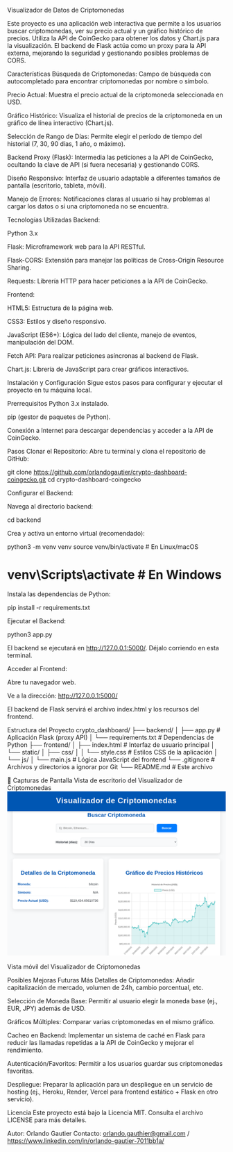 Visualizador de Datos de Criptomonedas

Este proyecto es una aplicación web interactiva que permite a los usuarios buscar criptomonedas, ver su precio actual y un gráfico histórico de precios. Utiliza la API de CoinGecko para obtener los datos y Chart.js para la visualización. El backend de Flask actúa como un proxy para la API externa, mejorando la seguridad y gestionando posibles problemas de CORS.

Características
Búsqueda de Criptomonedas: Campo de búsqueda con autocompletado para encontrar criptomonedas por nombre o símbolo.

Precio Actual: Muestra el precio actual de la criptomoneda seleccionada en USD.

Gráfico Histórico: Visualiza el historial de precios de la criptomoneda en un gráfico de línea interactivo (Chart.js).

Selección de Rango de Días: Permite elegir el período de tiempo del historial (7, 30, 90 días, 1 año, o máximo).

Backend Proxy (Flask): Intermedia las peticiones a la API de CoinGecko, ocultando la clave de API (si fuera necesaria) y gestionando CORS.

Diseño Responsivo: Interfaz de usuario adaptable a diferentes tamaños de pantalla (escritorio, tableta, móvil).

Manejo de Errores: Notificaciones claras al usuario si hay problemas al cargar los datos o si una criptomoneda no se encuentra.

Tecnologías Utilizadas
Backend:

Python 3.x

Flask: Microframework web para la API RESTful.

Flask-CORS: Extensión para manejar las políticas de Cross-Origin Resource Sharing.

Requests: Librería HTTP para hacer peticiones a la API de CoinGecko.

Frontend:

HTML5: Estructura de la página web.

CSS3: Estilos y diseño responsivo.

JavaScript (ES6+): Lógica del lado del cliente, manejo de eventos, manipulación del DOM.

Fetch API: Para realizar peticiones asíncronas al backend de Flask.

Chart.js: Librería de JavaScript para crear gráficos interactivos.

Instalación y Configuración
Sigue estos pasos para configurar y ejecutar el proyecto en tu máquina local.

Prerrequisitos
Python 3.x instalado.

pip (gestor de paquetes de Python).

Conexión a Internet para descargar dependencias y acceder a la API de CoinGecko.

Pasos
Clonar el Repositorio:
Abre tu terminal y clona el repositorio de GitHub:

git clone https://github.com/orlandogautier/crypto-dashboard-coingecko.git
cd crypto-dashboard-coingecko

Configurar el Backend:

Navega al directorio backend:

cd backend

Crea y activa un entorno virtual (recomendado):

python3 -m venv venv
source venv/bin/activate  # En Linux/macOS
# venv\Scripts\activate   # En Windows

Instala las dependencias de Python:

pip install -r requirements.txt

Ejecutar el Backend:

python3 app.py

El backend se ejecutará en http://127.0.0.1:5000/. Déjalo corriendo en esta terminal.

Acceder al Frontend:

Abre tu navegador web.

Ve a la dirección: http://127.0.0.1:5000/

El backend de Flask servirá el archivo index.html y los recursos del frontend.

Estructura del Proyecto
crypto_dashboard/
├── backend/
│   ├── app.py              # Aplicación Flask (proxy API)
│   └── requirements.txt    # Dependencias de Python
├── frontend/
│   ├── index.html          # Interfaz de usuario principal
│   └── static/
│       ├── css/
│       │   └── style.css   # Estilos CSS de la aplicación
│       └── js/
│           └── main.js     # Lógica JavaScript del frontend
└── .gitignore              # Archivos y directorios a ignorar por Git
└── README.md               # Este archivo

📸 Capturas de Pantalla
Vista de escritorio del Visualizador de Criptomonedas
![Vista de escritorio](Screenshot.png)

Vista móvil del Visualizador de Criptomonedas

Posibles Mejoras Futuras
Más Detalles de Criptomonedas: Añadir capitalización de mercado, volumen de 24h, cambio porcentual, etc.

Selección de Moneda Base: Permitir al usuario elegir la moneda base (ej., EUR, JPY) además de USD.

Gráficos Múltiples: Comparar varias criptomonedas en el mismo gráfico.

Cacheo en Backend: Implementar un sistema de caché en Flask para reducir las llamadas repetidas a la API de CoinGecko y mejorar el rendimiento.

Autenticación/Favoritos: Permitir a los usuarios guardar sus criptomonedas favoritas.

Despliegue: Preparar la aplicación para un despliegue en un servicio de hosting (ej., Heroku, Render, Vercel para frontend estático + Flask en otro servicio).

Licencia
Este proyecto está bajo la Licencia MIT. Consulta el archivo LICENSE para más detalles.

Autor: Orlando Gautier
Contacto: orlando.gauthier@gmail.com / https://www.linkedin.com/in/orlando-gautier-7011bb1a/
